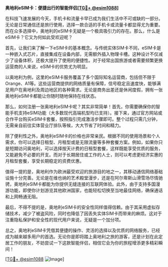 **奥地利eSIM卡：便捷出行的智能伴侣[[TG💪+ @esim1088](https://t.me/s/esim1088)]**

在科技飞速发展的今天，手机卡和流量卡早已成为我们生活中不可或缺的一部分。无论是日常通信还是旅行使用，选择一款合适的手机卡或流量卡都显得尤为重要。而在众多选择中，奥地利的eSIM卡无疑是一个极具吸引力的存在。那么，什么是eSIM卡？它又为何如此受欢迎呢？

首先，让我们来了解一下eSIM卡的基本概念。与传统实体SIM卡不同，eSIM卡是一种嵌入式芯片，直接集成在设备内部，无需额外插入物理卡槽。这种设计不仅减少了设备体积，还极大提升了使用的便捷性。对于经常出国旅游或者需要频繁更换运营商的人来说，eSIM卡的优势尤为明显。

以奥地利为例，这里的eSIM卡服务覆盖了多个国际知名运营商，包括但不限于Orange、A1等。这些运营商提供的网络质量有保障，信号稳定且速度快，能够满足用户在奥地利及周边地区的各种需求。无论是商务出差还是休闲度假，拥有一张奥地利eSIM卡都能让你随时随地保持在线状态。

那么，如何注册一张奥地利eSIM卡呢？其实非常简单！首先，你需要确保你的智能手机支持eSIM功能（大多数现代高端机型均已支持）。接下来，通过官方网站或合作平台购买eSIM卡套餐，按照指引完成激活步骤即可。整个过程只需几分钟，无需亲自前往实体营业厅排队等候，大大节省了时间和精力。

除了便利性之外，奥地利eSIM卡的价格也非常亲民。根据不同的使用场景和个人需求，你可以选择日租型、月租型或是无限流量等多种套餐方案。例如，如果你只是短期访问奥地利，可以选择按天计费的日租型套餐，这样既能享受优质的服务，又能避免不必要的开支。而对于长期居住或工作的人士，则可以考虑更经济实惠的月租型套餐，享受长期稳定的资费优惠。

值得一提的是，奥地利作为欧洲最受欢迎的旅游目的地之一，其移动通信网络基础设施十分完善。无论是在维也纳的艺术殿堂漫步，还是在阿尔卑斯山滑雪场尽情驰骋，奥地利eSIM卡都能为你提供无缝连接的互联网体验。此外，由于支持多国漫游功能，即使你计划游览其他欧洲国家，也能轻松切换至当地最佳网络，确保通话和上网畅通无阻。

最后，不得不提的是，奥地利eSIM卡的安全性同样值得信赖。由于其采用虚拟存储技术，减少了被盗风险，同时也降低了因丢失实体SIM卡而带来的麻烦。这对于注重隐私保护和安全性的现代用户来说，无疑是一个加分项。

总之，奥地利eSIM卡凭借其便捷的操作、灵活的选择以及优质的网络服务，已经成为越来越多用户的首选。无论你是即将踏上奥地利之旅的游客，还是计划在此定居工作的朋友，不妨尝试一下这款智能伴侣，相信它会为你的旅程增添更多精彩瞬间！

[[TG💪+ @esim1088](https://t.me/s/esim1088) ![Image](https://i.postimg.cc/4NQfJmqS/Snipaste-2025-05-13-00-14-12.png)]
